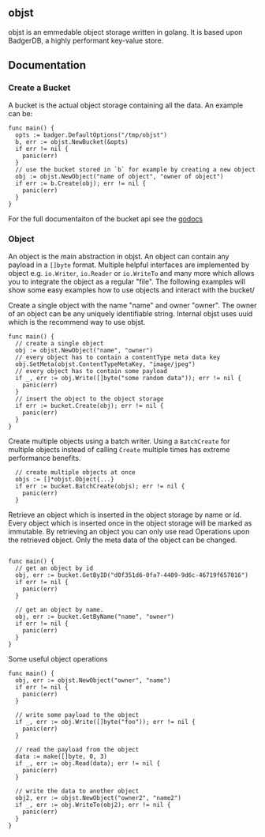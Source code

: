 ## objst

objst is an emmedable object storage written in golang. It is based upon
BadgerDB, a highly performant key-value store.

## Documentation

### Create a Bucket

A bucket is the actual object storage containing all the data. An example can be:

```golang
func main() {
  opts := badger.DefaultOptions("/tmp/objst")
  b, err := objst.NewBucket(&opts)
  if err != nil {
    panic(err)
  }
  // use the bucket stored in `b` for example by creating a new object
  obj := objst.NewObject("name of object", "owner of object")
  if err := b.Create(obj); err != nil {
    panic(err)
  }
}
```

For the full documentaiton of the bucket api see the [godocs](https://pkg.go.dev/github.com/naivary/objst)

### Object

An object is the main abstraction in objst. An object can contain any payload in a `[]byte` format.
Multiple helpful interfaces are implemented by object e.g. `io.Writer`, `io.Reader` or `io.WriteTo`
and many more which allows you to integrate the object as a regular "file". The following examples will
show some easy examples how to use objects and interact with the bucket/

Create a single object with the name "name" and owner "owner". The owner of an object can be any uniquely
identifiable string. Internal objst uses uuid which is the recommend way to use objst.

```golang
func main() {
  // create a single object
  obj := objst.NewObject("name", "owner")
  // every object has to contain a contentType meta data key
  obj.SetMeta(objst.ContentTypeMetaKey, "image/jpeg")
  // every object has to contain some payload
  if _, err := obj.Write([]byte("some random data")); err != nil {
    panic(err)
  }
  // insert the object to the object storage
  if err := bucket.Create(obj); err != nil {
    panic(err)
  }
}
```

Create multiple objects using a batch writer. Using a `BatchCreate` for multiple objects
instead of calling `Create` multiple times has extreme performance benefits.

```golang
  // create multiple objects at once
  objs := []*objst.Object{...}
  if err := bucket.BatchCreate(objs); err != nil {
    panic(err)
  }

```

Retrieve an object which is inserted in the object storage by name or id. Every object which is
inserted once in the object storage will be marked as immutable. By retrieving an object
you can only use read Operations upon the retrieved object. Only the meta data of the object can be changed.

```golang

func main() {
  // get an object by id
  obj, err := bucket.GetByID("d0f351d6-0fa7-4409-9d6c-46719f657016")
  if err != nil {
    panic(err)
  }

  // get an object by name.
  obj, err := bucket.GetByName("name", "owner")
  if err != nil {
    panic(err)
  }
}
```

Some useful object operations

```golang
func main() {
  obj, err := objst.NewObject("owner", "name")
  if err != nil {
    panic(err)
  }

  // write some payload to the object
  if _, err := obj.Write([]byte("foo")); err != nil {
    panic(err)
  }

  // read the payload from the object
  data := make([]byte, 0, 3)
  if _, err := obj.Read(data); err != nil {
    panic(err)
  }

  // write the data to another object
  obj2, err := objst.NewObject("owner2", "name2")
  if _, err := obj.WriteTo(obj2); err != nil {
    panic(err)
  }
}
```
